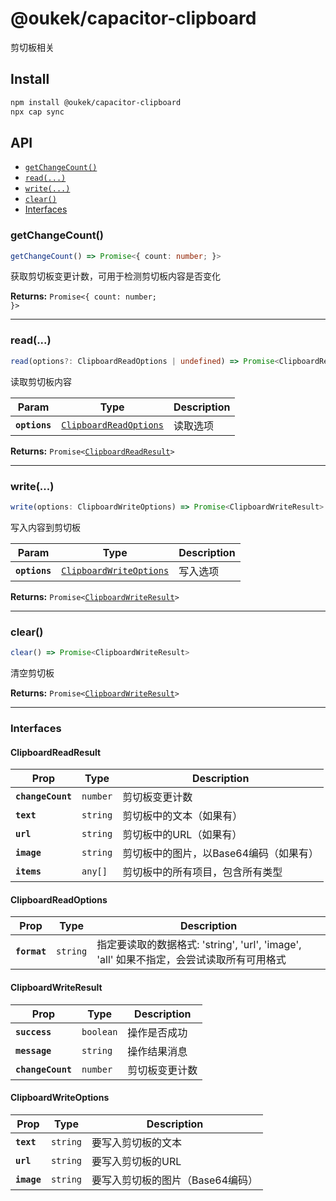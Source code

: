 # @oukek/capacitor-clipboard

剪切板相关

## Install

```bash
npm install @oukek/capacitor-clipboard
npx cap sync
```

## API

<docgen-index>

* [`getChangeCount()`](#getchangecount)
* [`read(...)`](#read)
* [`write(...)`](#write)
* [`clear()`](#clear)
* [Interfaces](#interfaces)

</docgen-index>

<docgen-api>
<!--Update the source file JSDoc comments and rerun docgen to update the docs below-->

### getChangeCount()

```typescript
getChangeCount() => Promise<{ count: number; }>
```

获取剪切板变更计数，可用于检测剪切板内容是否变化

**Returns:** <code>Promise&lt;{ count: number; }&gt;</code>

--------------------


### read(...)

```typescript
read(options?: ClipboardReadOptions | undefined) => Promise<ClipboardReadResult>
```

读取剪切板内容

| Param         | Type                                                                  | Description |
| ------------- | --------------------------------------------------------------------- | ----------- |
| **`options`** | <code><a href="#clipboardreadoptions">ClipboardReadOptions</a></code> | 读取选项        |

**Returns:** <code>Promise&lt;<a href="#clipboardreadresult">ClipboardReadResult</a>&gt;</code>

--------------------


### write(...)

```typescript
write(options: ClipboardWriteOptions) => Promise<ClipboardWriteResult>
```

写入内容到剪切板

| Param         | Type                                                                    | Description |
| ------------- | ----------------------------------------------------------------------- | ----------- |
| **`options`** | <code><a href="#clipboardwriteoptions">ClipboardWriteOptions</a></code> | 写入选项        |

**Returns:** <code>Promise&lt;<a href="#clipboardwriteresult">ClipboardWriteResult</a>&gt;</code>

--------------------


### clear()

```typescript
clear() => Promise<ClipboardWriteResult>
```

清空剪切板

**Returns:** <code>Promise&lt;<a href="#clipboardwriteresult">ClipboardWriteResult</a>&gt;</code>

--------------------


### Interfaces


#### ClipboardReadResult

| Prop              | Type                | Description            |
| ----------------- | ------------------- | ---------------------- |
| **`changeCount`** | <code>number</code> | 剪切板变更计数                |
| **`text`**        | <code>string</code> | 剪切板中的文本（如果有）           |
| **`url`**         | <code>string</code> | 剪切板中的URL（如果有）          |
| **`image`**       | <code>string</code> | 剪切板中的图片，以Base64编码（如果有） |
| **`items`**       | <code>any[]</code>  | 剪切板中的所有项目，包含所有类型       |


#### ClipboardReadOptions

| Prop         | Type                | Description                                                   |
| ------------ | ------------------- | ------------------------------------------------------------- |
| **`format`** | <code>string</code> | 指定要读取的数据格式: 'string', 'url', 'image', 'all' 如果不指定，会尝试读取所有可用格式 |


#### ClipboardWriteResult

| Prop              | Type                 | Description |
| ----------------- | -------------------- | ----------- |
| **`success`**     | <code>boolean</code> | 操作是否成功      |
| **`message`**     | <code>string</code>  | 操作结果消息      |
| **`changeCount`** | <code>number</code>  | 剪切板变更计数     |


#### ClipboardWriteOptions

| Prop        | Type                | Description         |
| ----------- | ------------------- | ------------------- |
| **`text`**  | <code>string</code> | 要写入剪切板的文本           |
| **`url`**   | <code>string</code> | 要写入剪切板的URL          |
| **`image`** | <code>string</code> | 要写入剪切板的图片（Base64编码） |

</docgen-api>
